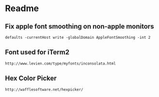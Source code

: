 Readme
======

Fix apple font smoothing on non-apple monitors
----------------------------------------------

    defaults -currentHost write -globalDomain AppleFontSmoothing -int 2

Font used for iTerm2
--------------------

    http://www.levien.com/type/myfonts/inconsolata.html

Hex Color Picker
----------------

    http://wafflesoftware.net/hexpicker/
